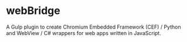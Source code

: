 # webBridge
A Gulp plugin to create Chromium Embedded Framework (CEF) / Python and WebView / C# wrappers for web apps written in JavaScript.
